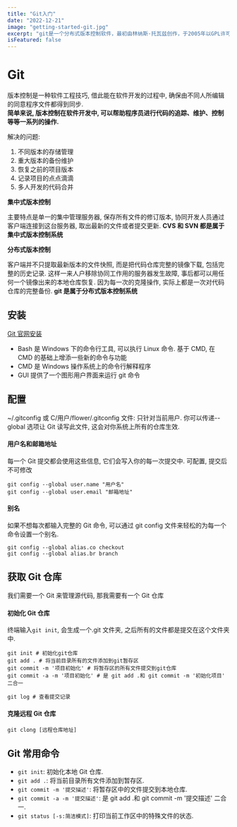 ```yaml
---
title: "Git入门"
date: "2022-12-21"
image: "getting-started-git.jpg"
excerpt: "git是一个分布式版本控制软件，最初由林纳斯·托瓦兹创作，于2005年以GPL许可协议发布。最初目的是为了更好地管理Linux内核开发而设计。"
isFeatured: false
---
```


# Git

版本控制是一种软件工程技巧, 借此能在软件开发的过程中, 确保由不同人所编辑的同意程序文件都得到同步.  
**简单来说, 版本控制在软件开发中, 可以帮助程序员进行代码的追踪、维护、控制等等一系列的操作.**

解决的问题:

1. 不同版本的存储管理
2. 重大版本的备份维护
3. 恢复之前的项目版本
4. 记录项目的点点滴滴
5. 多人开发的代码合并

**集中式版本控制**

主要特点是单一的集中管理服务器, 保存所有文件的修订版本, 协同开发人员通过客户端连接到这台服务器, 取出最新的文件或者提交更新. **CVS 和 SVN 都是属于集中式版本控制系统**

**分布式版本控制**

客户端并不只提取最新版本的文件快照, 而是把代码仓库完整的镜像下载, 包括完整的历史记录. 这样一来人户移除协同工作用的服务器发生故障, 事后都可以用任何一个镜像出来的本地仓库恢复. 因为每一次的克隆操作, 实际上都是一次对代码仓库的完整备份. **git 是属于分布式版本控制系统**

## 安装

[Git 官网安装](https://git-scm.com/downloads)

- Bash 是 Windows 下的命令行工具, 可以执行 Linux 命令. 基于 CMD, 在 CMD 的基础上增添一些新的命令与功能
- CMD 是 Windows 操作系统上的命令行解释程序
- GUI 提供了一个图形用户界面来运行 git 命令

## 配置

~/.gitconfig 或 C/用户/flower/.gitconfig 文件: 只针对当前用户. 你可以传递--global 选项让 Git 读写此文件, 这会对你系统上所有的仓库生效.

#### 用户名和邮箱地址

每一个 Git 提交都会使用这些信息, 它们会写入你的每一次提交中. 可配置, 提交后不可修改

```shell
git config --global user.name "用户名"
git config --global user.email "邮箱地址"
```

#### 别名

如果不想每次都输入完整的 Git 命令, 可以通过 git config 文件来轻松的为每一个命令设置一个别名.

```shell
git config --global alias.co checkout
git config --global alias.br branch
```

## 获取 Git 仓库

我们需要一个 Git 来管理源代码, 那我需要有一个 Git 仓库

#### 初始化 Git 仓库

终端输入`git init`, 会生成一个.git 文件夹, 之后所有的文件都是提交在这个文件夹中.

```shell
git init # 初始化git仓库
git add . # 将当前目录所有的文件添加到git暂存区
git commit -m '项目初始化' # 将暂存区的所有文件提交到git仓库
git commit -a -m '项目初始化' # 是 git add .和 git commit -m '初始化项目' 二合一

git log # 查看提交记录
```

#### 克隆远程 Git 仓库

`git clong [远程仓库地址]`

## Git 常用命令

- `git init`: 初始化本地 Git 仓库.
- `git add .`: 将当前目录所有文件添加到暂存区.
- `git commit -m '提交描述'`: 将暂存区中的文件提交到本地仓库.
- `git commit -a -m '提交描述'`: 是 git add .和 git commit -m '提交描述' 二合一.
- `git status [-s:简洁模式]`: 打印当前工作区中的特殊文件的状态.
